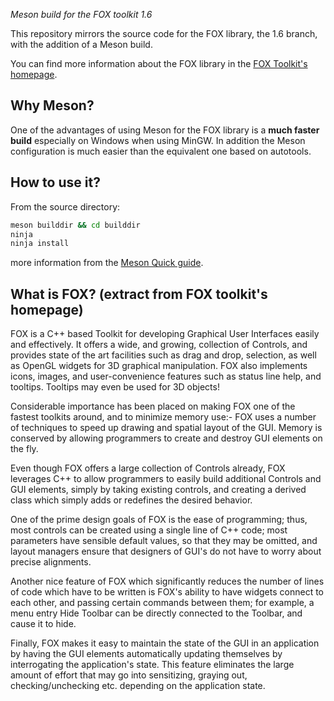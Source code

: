 *Meson build for the FOX toolkit 1.6*

This repository mirrors the source code for the FOX library, the 1.6 branch, with the addition of a Meson build.

You can find more information about the FOX library in the [FOX Toolkit's homepage](http://fox-toolkit.org/).

## Why Meson?

One of the advantages of using Meson for the FOX library is a **much faster build** especially on Windows when using MinGW.
In addition the Meson configuration is much easier than the equivalent one based on autotools.

## How to use it?

From the source directory:

```sh
meson builddir && cd builddir
ninja
ninja install
```
more information from the [Meson Quick guide](https://mesonbuild.com/Quick-guide.html).

## What is FOX? (extract from FOX toolkit's homepage)

FOX is a C++ based Toolkit for developing Graphical User Interfaces easily and effectively. It offers a wide, and growing, collection of Controls, and provides state of the art facilities such as drag and drop, selection, as well as OpenGL widgets for 3D graphical manipulation. FOX also implements icons, images, and user-convenience features such as status line help, and tooltips. Tooltips may even be used for 3D objects!

Considerable importance has been placed on making FOX one of the fastest toolkits around, and to minimize memory use:- FOX uses a number of techniques to speed up drawing and spatial layout of the GUI. Memory is conserved by allowing programmers to create and destroy GUI elements on the fly.

Even though FOX offers a large collection of Controls already, FOX leverages C++ to allow programmers to easily build additional Controls and GUI elements, simply by taking existing controls, and creating a derived class which simply adds or redefines the desired behavior.

One of the prime design goals of FOX is the ease of programming; thus, most controls can be created using a single line of C++ code; most parameters have sensible default values, so that they may be omitted, and layout managers ensure that designers of GUI's do not have to worry about precise alignments.

Another nice feature of FOX which significantly reduces the number of lines of code which have to be written is FOX's ability to have widgets connect to each other, and passing certain commands between them; for example, a menu entry Hide Toolbar can be directly connected to the Toolbar, and cause it to hide.

Finally, FOX makes it easy to maintain the state of the GUI in an application by having the GUI elements automatically updating themselves by interrogating the application's state. This feature eliminates the large amount of effort that may go into sensitizing, graying out, checking/unchecking etc. depending on the application state.

